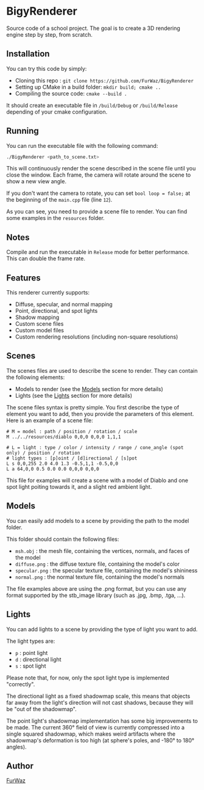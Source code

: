 # BigyRenderer

Source code of a school project.
The goal is to create a 3D rendering engine step by step, from scratch.

## Installation

You can try this code by simply:

- Cloning this repo : `git clone https://github.com/FurWaz/BigyRenderer`
- Setting up CMake in a build folder: `mkdir build; cmake ..`
- Compiling the source code: `cmake --build .`

It should create an executable file in `/build/Debug` or `/build/Release` depending of your cmake configuration.

## Running

You can run the executable file with the following command:

```bash
./BigyRenderer <path_to_scene.txt>
```
This will continuously render the scene described in the scene file until you close the window.
Each frame, the camera will rotate around the scene to show a new view angle.

If you don't want the camera to rotate, you can set `bool loop = false;` at the beginning of the `main.cpp` file (line `12`).

As you can see, you need to provide a scene file to render.
You can find some examples in the `resources` folder.

## Notes
Compile and run the executable in `Release` mode for better performance.
This can double the frame rate.

## Features
This renderer currently supports:
- Diffuse, specular, and normal mapping
- Point, directional, and spot lights
- Shadow mapping
- Custom scene files
- Custom model files
- Custom rendering resolutions (including non-square resolutions)

## Scenes

The scenes files are used to describe the scene to render.
They can contain the following elements:
- Models to render (see the [Models](#models) section for more details)
- Lights (see the [Lights](#lights) section for more details)

The scene files syntax is pretty simple. You first describe the type of element you want to add, then you provide the parameters of this element.
Here is an example of a scene file:

```
# M = model : path / position / rotation / scale
M ../../resources/diablo 0,0,0 0,0,0 1,1,1

# L = light : type / color / intensity / range / cone_angle (spot only) / position / rotation
# light types : [p]oint / [d]irectional / [s]pot
L s 0,0,255 2.0 4.0 1.3 -0.5,1,1 -0.5,0,0
L a 64,0,0 0.5 0.0 0.0 0,0,0 0,0,0
```

This file for examples will create a scene with a model of Diablo and one spot light poiting towards it, and a slight red ambient light.

## Models
You can easily add models to a scene by providing the path to the model folder.

This folder should contain the following files:
- `msh.obj` : the mesh file, containing the vertices, normals, and faces of the model
- `diffuse.png` : the diffuse texture file, containing the model's color
- `specular.png` : the specular texture file, containing the model's shininess
- `normal.png` : the normal texture file, containing the model's normals

The file examples above are using the .png format, but you can use any format supported by the stb_image library (such as .jpg, .bmp, .tga, ...).

## Lights
You can add lights to a scene by providing the type of light you want to add.

The light types are:
- `p` : point light
- `d` : directional light
- `s` : spot light

Please note that, for now, only the spot light type is implemented "correctly".

The directional light as a fixed shadowmap scale, this means that objects far away from the light's direction will not cast shadows, because they will be "out of the shadowmap".

The point light's shadowmap implementation has some big improvements to be made. The current 360° field of view is currently compressed into a single squared shadowmap, which makes weird artifacts where the shadowmap's deformation is too high (at sphere's poles, and -180° to 180° angles).

## Author

[FurWaz](https://github.com/FurWaz)
